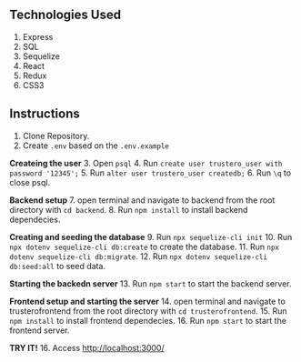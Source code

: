 ## Technologies Used
1. Express
2. SQL
3. Sequelize
4. React
5. Redux
6. CSS3

## Instructions

1. Clone Repository.
2. Create `.env` based on the `.env.example`

**Createing the user**
3. Open `psql` 
4. Run `create user trustero_user with password '12345';`
5. Run `alter user trustero_user createdb;`
6. Run `\q` to close psql.

**Backend setup**
7. open terminal and navigate to backend from the root directory with `cd backend`.
8. Run `npm install` to install backend dependecies.

**Creating and seeding the database**
9. Run `npx sequelize-cli init`
10. Run `npx dotenv sequelize-cli db:create` to create the database.
11. Run `npx dotenv sequelize-cli db:migrate`.
12. Run `npx dotenv sequelize-cli db:seed:all` to seed data.

**Starting the backedn server**
13. Run `npm start` to start the backend server.

**Frontend setup and starting the server**
14. open terminal and navigate to trusterofrontend from the root directory with `cd trusterofrontend`.
15. Run `npm install` to install frontend dependecies.
16. Run `npm start` to start the frontend server.

**TRY IT!**
16. Access [http://localhost:3000/](http://localhost:3000/)

